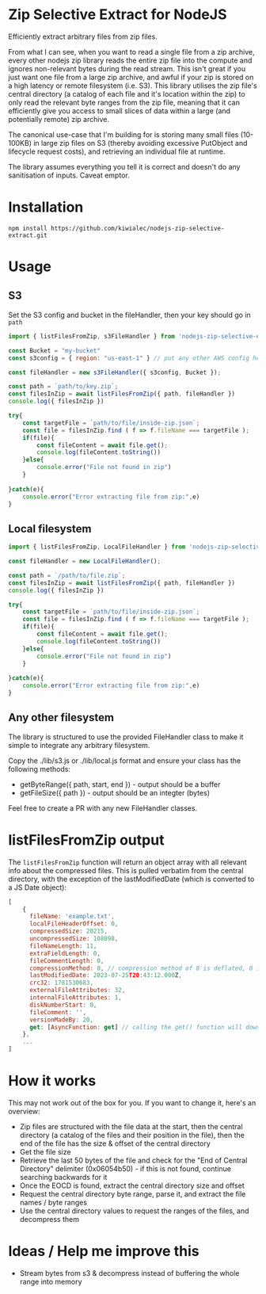 # Zip Selective Extract for NodeJS

Efficiently extract arbitrary files from zip files.

From what I can see, when you want to read a single file from a zip archive, every other nodejs zip library reads the entire zip file into the compute and ignores non-relevant bytes during the read stream. This isn't great if you just want one file from a large zip archive, and awful if your zip is stored on a high latency or remote filesystem (i.e. S3). This library utilises the zip file's central directory (a catalog of each file and it's location within the zip) to only read the relevant byte ranges from the zip file, meaning that it can efficiently give you access to small slices of data within a large (and potentially remote) zip archive.

The canonical use-case that I'm building for is storing many small files (10-100KB) in large zip files on S3 (thereby avoiding excessive PutObject and lifecycle request costs), and retrieving an individual file at runtime.

The library assumes everything you tell it is correct and doesn't do any sanitisation of inputs. Caveat emptor.

# Installation

`npm install https://github.com/kiwialec/nodejs-zip-selective-extract.git`

# Usage

## S3

Set the S3 config and bucket in the fileHandler, then your key should go in `path`
```javascript
import { listFilesFromZip, s3FileHandler } from 'nodejs-zip-selective-extract'

const Bucket = "my-bucket"
const s3config = { region: "us-east-1" } // put any other AWS config here

const fileHandler = new s3FileHandler({ s3config, Bucket });

const path = `path/to/key.zip`;
const filesInZip = await listFilesFromZip({ path, fileHandler })
console.log({ filesInZip })

try{
    const targetFile = `path/to/file/inside-zip.json`;
    const file = filesInZip.find ( f => f.fileName === targetFile );
    if(file){
        const fileContent = await file.get();
        console.log(fileContent.toString())
    }else{
        console.error("File not found in zip")
    }
    
}catch(e){
    console.error("Error extracting file from zip:",e)
}
```

## Local filesystem

```javascript
import { listFilesFromZip, LocalFileHandler } from 'nodejs-zip-selective-extract'

const fileHandler = new LocalFileHandler();

const path = `/path/to/file.zip`;
const filesInZip = await listFilesFromZip({ path, fileHandler })
console.log({ filesInZip })

try{
    const targetFile = `path/to/file/inside-zip.json`;
    const file = filesInZip.find ( f => f.fileName === targetFile );
    if(file){
        const fileContent = await file.get();
        console.log(fileContent.toString())
    }else{
        console.error("File not found in zip")
    }
    
}catch(e){
    console.error("Error extracting file from zip:",e)
}
```

## Any other filesystem

The library is structured to use the provided FileHandler class to make it simple to integrate any arbitrary filesystem. 

Copy the ./lib/s3.js or ./lib/local.js format and ensure your class has the following methods:
- getByteRange({ path, start, end }) - output should be a buffer
- getFileSize({ path }) - output should be an integter (bytes)

Feel free to create a PR with any new FileHandler classes.

# listFilesFromZip output

The `listFilesFromZip` function will return an object array with all relevant info about the compressed files. This is pulled verbatim from the central directory, with the exception of the lastModifiedDate (which is converted to a JS Date object):
```javascript
[
    {
      fileName: 'example.txt',
      localFileHeaderOffset: 0,
      compressedSize: 20215,
      uncompressedSize: 108098,
      fileNameLength: 11,
      extraFieldLength: 0,
      fileCommentLength: 0,
      compressionMethod: 8, // compression method of 8 is deflated, 0 is stored
      lastModifiedDate: 2023-07-25T20:43:12.000Z,
      crc32: 1781530683,
      externalFileAttributes: 32,
      internalFileAttributes: 1,
      diskNumberStart: 0,
      fileComment: '',
      versionMadeBy: 20,
      get: [AsyncFunction: get] // calling the get() function will download the file and undertake the appropriate decompression
    },
    ...
]
```

# How it works 

This may not work out of the box for you. If you want to change it, here's an overview:

- Zip files are structured with the file data at the start, then the central directory (a catalog of the files and their position in the file), then the end of the file has the size & offset of the central directory
- Get the file size
- Retrieve the last 50 bytes of the file and check for the "End of Central Directory" delimiter (0x06054b50) - if this is not found, continue searching backwards for it
- Once the EOCD is found, extract the central directory size and offset
- Request the central directory byte range, parse it, and extract the file names / byte ranges
- Use the central directory values to request the ranges of the files, and decompress them

# Ideas / Help me improve this

- Stream bytes from s3 & decompress instead of buffering the whole range into memory